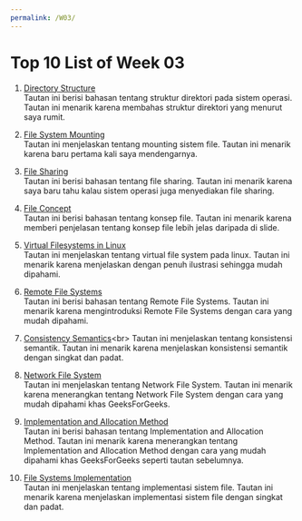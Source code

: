 ```yaml
---
permalink: /W03/
---
```


# Top 10 List of Week 03

1. [Directory Structure](https://binaryterms.com/directory-structure-in-os.html)<br>
Tautan ini berisi bahasan tentang struktur direktori pada sistem operasi. Tautan ini menarik karena membahas struktur direktori yang menurut saya rumit.

2. [File System Mounting](https://padakuu.com/article/91-file-system-mounting)<br>
Tautan ini menjelaskan tentang mounting sistem file. Tautan ini menarik karena baru pertama kali saya mendengarnya.

3. [File Sharing](https://www.techopedia.com/definition/16256/file-sharing)<br>
Tautan ini berisi bahasan tentang file sharing. Tautan ini menarik karena saya baru tahu kalau sistem operasi juga menyediakan file sharing.

4. [File Concept](https://notesformsc.org/file-concepts/)<br>
Tautan ini berisi bahasan tentang konsep file. Tautan ini menarik karena memberi penjelasan tentang konsep file lebih jelas daripada di slide.

5. [Virtual Filesystems in Linux](https://opensource.com/article/19/3/virtual-filesystems-linux)<br>
Tautan ini menjelaskan tentang virtual file system pada linux. Tautan ini menarik karena menjelaskan dengan penuh ilustrasi sehingga mudah dipahami.

6. [Remote File Systems](https://docs.microsoft.com/en-us/windows-hardware/drivers/ifs/introduction-to-remote-file-systems)<br>
Tautan ini berisi bahasan tentang Remote File Systems. Tautan ini menarik karena mengintroduksi Remote File Systems dengan cara yang mudah dipahami.

7. [Consistency Semantics](https://www.cs.uic.edu/~jbell/CourseNotes/OperatingSystems/10_FileSystemInterface.html#:~:text=Consistency%20Semantics%20deals%20with%20the,issues%20discussed%20in%20Chapter%206.)<br>
Tautan ini menjelaskan tentang konsistensi semantik. Tautan ini menarik karena menjelaskan konsistensi semantik dengan singkat dan padat.

8. [Network File System](https://www.geeksforgeeks.org/network-file-system-nfs/)<br>
Tautan ini menjelaskan tentang Network File System. Tautan ini menarik karena menerangkan tentang Network File System dengan cara yang mudah dipahami khas GeeksForGeeks.

9. [Implementation and Allocation Method](https://www.geeksforgeeks.org/file-allocation-methods/)<br>
Tautan ini berisi bahasan tentang Implementation and Allocation Method. Tautan ini menarik karena menerangkan tentang Implementation and Allocation Method dengan cara yang mudah dipahami khas GeeksForGeeks seperti tautan sebelumnya.

10. [File Systems Implementation](https://gcallah.github.io/OperatingSystems/FileImplementation.html)<br>
Tautan ini menjelaskan tentang implementasi sistem file. Tautan ini menarik karena menjelaskan implementasi sistem file dengan singkat dan padat.

